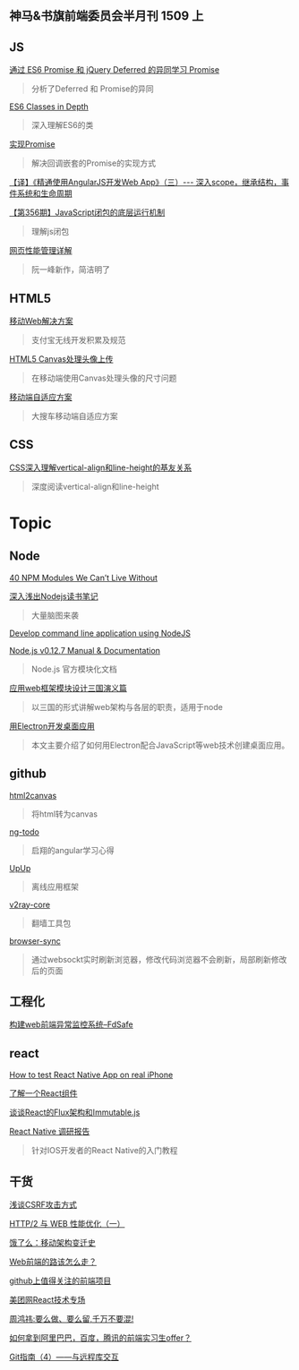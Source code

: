神马&书旗前端委员会半月刊 1509 上
-----

## JS

[通过 ES6 Promise 和 jQuery Deferred 的异同学习 Promise](http://segmentfault.com/a/1190000003691961?utm_source=Weibo&utm_medium=shareLink&utm_campaign=socialShare)
>分析了Deferred 和 Promise的异同

[ES6 Classes in Depth](http://ponyfoo.com/articles/es6-classes-in-depth?utm_source=javascriptweekly&utm_medium=email)
>深入理解ES6的类

[实现Promise](http://segmentfault.com/a/1190000003503540?utm_source=Weibo&utm_medium=shareLink&utm_campaign=socialShare)
>解决回调嵌套的Promise的实现方式



[【译】《精通使用AngularJS开发Web App》（三）--- 深入scope，继承结构，事件系统和生命周期](http://segmentfault.com/a/1190000000361245?utm_source=Weibo&utm_medium=shareLink&utm_campaign=socialShare)

[【第356期】JavaScript闭包的底层运行机制](http://mp.weixin.qq.com/s?__biz=MjM5MTA1MjAxMQ==&mid=207661515&idx=1&sn=b5987223d7b4aca1c10375bd4f4c3114&scene=0#rd)
>理解js闭包

[网页性能管理详解](http://www.ruanyifeng.com/blog/2015/09/web-page-performance-in-depth.html)
>阮一峰新作，简洁明了

## HTML5

[移动Web解决方案](http://am-team.github.io/amg/dev-exp-doc.html#无线web开发简介)
>支付宝无线开发积累及规范

[HTML5 Canvas处理头像上传	](http://www.codeceo.com/article/html5-canvas-image-upload.html)
>在移动端使用Canvas处理头像的尺寸问题



[移动端自适应方案](http://f2e.souche.com/blog/yi-dong-duan-zi-gua-ying-fang-an/)
>大搜车移动端自适应方案

## CSS

[CSS深入理解vertical-align和line-height的基友关系](http://www.zhangxinxu.com/wordpress/2015/08/css-deep-understand-vertical-align-and-line-height/)
>深度阅读vertical-align和line-height

# Topic

## Node

[40 NPM Modules We Can’t Live Without](https://medium.com/startup-study-group/40-npm-modules-we-can-t-live-without-36e29e352e3a)

[深入浅出Nodejs读书笔记](http://www.kuqin.com/shuoit/20150402/345525.html)
>大量脑图来袭

[Develop command line application using NodeJS](https://codeforgeek.com/2015/09/command-line-application-nodejs/?utm_source=nodeweekly&utm_medium=email)


[Node.js v0.12.7 Manual & Documentation](https://nodejs.org/docs/latest/api/modules.html#modules_caching)
>Node.js 官方模块化文档

[应用web框架模块设计三国演义篇](http://card.weibo.com/article/h5/s#cid=1001603887721239202407&from=1054093010&wm=3333_2001&ip=114.250.101.110)
>以三国的形式讲解web架构与各层的职责，适用于node

[用Electron开发桌面应用](http://get.jobdeer.com/7870.get)
>本文主要介绍了如何用Electron配合JavaScript等web技术创建桌面应用。

## github

[html2canvas](https://github.com/niklasvh/html2canvas)
>将html转为canvas

[ng-todo](https://github.com/Gerhut/ng-todo)
>启翔的angular学习心得

[UpUp](https://github.com/TalAter/UpUp)
>离线应用框架

[v2ray-core](https://github.com/v2ray/v2ray-core)
>翻墙工具包

[browser-sync](https://github.com/BrowserSync/browser-sync)
>通过websockt实时刷新浏览器，修改代码浏览器不会刷新，局部刷新修改后的页面

## 工程化


[构建web前端异常监控系统–FdSafe](http://blogread.cn/it/article/5961?f=wb)

## react

[How to test React Native App on real iPhone](http://blog.bigbinary.com/2015/08/25/how-to-test-react-native-app-on-real-iphone.html?utm_source=javascriptweekly&utm_medium=email)

[了解一个React组件](http://segmentfault.com/a/1190000003645189?utm_source=Weibo&utm_medium=shareLink&utm_campaign=socialShare)

[谈谈React的Flux架构和Immutable.js](http://web.jobbole.com/83421/)

[React Native 调研报告](http://blog.csdn.net/lihuiqwertyuiop/article/details/45241909?hmsr=toutiao.io&utm_medium=toutiao.io&utm_source=toutiao.io)
>针对IOS开发者的React Native的入门教程

## 干货

[浅谈CSRF攻击方式](http://www.cnblogs.com/hyddd/archive/2009/04/09/1432744.html)

[HTTP/2 与 WEB 性能优化（一）](https://imququ.com/post/http2-and-wpo-1.html)

[饿了么：移动架构变迁史](http://mp.weixin.qq.com/s?__biz=MjM5ODc5ODgyMw==&mid=210590007&idx=1&sn=755c119dcd1eebe1208e8cf19bd9fb2b&scene=23&srcid=ilLL8ShtP7puE5fMe2ZU#rd)

[Web前端的路该怎么走？](http://www.zhihu.com/question/34388831/answer/61429937?utm_campaign=webshare&amp;utm_source=weibo&amp;utm_medium=zhihu)

[github上值得关注的前端项目](http://segmentfault.com/a/1190000002804472)

[美团网React技术专场](http://www.w3ctech.com/event/53)

[周鸿祎:要么做、要么留,千万不要混!](http://www.360doc.com/content/15/0827/00/26377395_495075815.shtml)





[如何拿到阿里巴巴，百度，腾讯的前端实习生offer？](http://www.zhihu.com/question/29448457/answer/45411615)

[Git指南（4）——与远程库交互](http://raytaylorlin.com/Tech/git/git-tutorial-4/)
